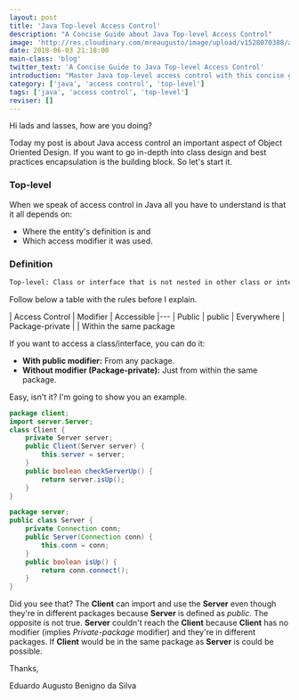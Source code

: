 ```yaml
---
layout: post
title: 'Java Top-level Access Control'
description: "A Concise Guide about Java Top-level Access Control"
image: 'http://res.cloudinary.com/mreaugusto/image/upload/v1528070388/access-control.jpg'
date: 2018-06-03 21:18:00
main-class: 'blog'
twitter_text: 'A Concise Guide to Java Top-level Access Control'
introduction: "Master Java top-level access control with this concise guide"
category: ['java', 'access control', 'top-level']
tags: ['java', 'access control', 'top-level']
reviser: []
---
```


Hi lads and lasses, how are you doing?

Today my post is about Java access control an important aspect of Object Oriented Design. If you want to go in-depth into class design and best practices encapsulation is the building block. So let's start it.

### Top-level
When we speak of access control in Java all you have to understand is that it all depends on:
- Where the entity's definition is and
- Which access modifier it was used.


### Definition
```txt
Top-level: Class or interface that is not nested in other class or interface.
```

Follow below a table with the rules before I explain.

| Access Control	| Modifier 	| Accessible
|---
| Public            | public 	| Everywhere
| Package-private   | 			| Within the same package

If you want to access a class/interface, you can do it:
- **With public modifier:** From any package.
- **Without modifier (Package-private):** Just from within the same package.

Easy, isn't it? I'm going to show you an example.

```java
package client;
import server.Server;
class Client {
    private Server server;
    public Client(Server server) {
        this.server = server;
    }
    public boolean checkServerUp() {
        return server.isUp();
    }
}

package server;
public class Server {
    private Connection conn;
    public Server(Connection conn) {
        this.conn = conn;
    }
    public boolean isUp() {
        return conn.connect();
    }
}

```
Did you see that? 
The **Client** can import and use the **Server** even though they're in different packages because **Server** is defined as _public_. The opposite is not true. **Server** couldn't reach the **Client** because **Client** has no modifier (implies _Private-package_ modifier) and they're in different packages. If **Client** would be in the same package as **Server** is could be possible.


Thanks,

Eduardo Augusto Benigno da Silva